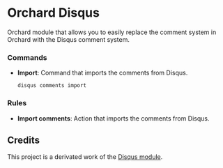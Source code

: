 # Orchard Disqus

Orchard module that allows you to easily replace the comment system in Orchard with the Disqus comment system. 

### Commands

- **Import**: Command that imports the comments from Disqus.

	`disqus comments import`

### Rules

- **Import comments**: Action that imports the comments from Disqus.

## Credits

This project is a derivated work of the [Disqus module](http://disqusorchard.codeplex.com).
